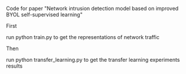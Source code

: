 Code for paper "Network intrusion detection model based on improved BYOL self-supervised learning"

First

run python train.py to get the representations of network traffic

Then

run python transfer_learning.py to get the transfer learning experiments results